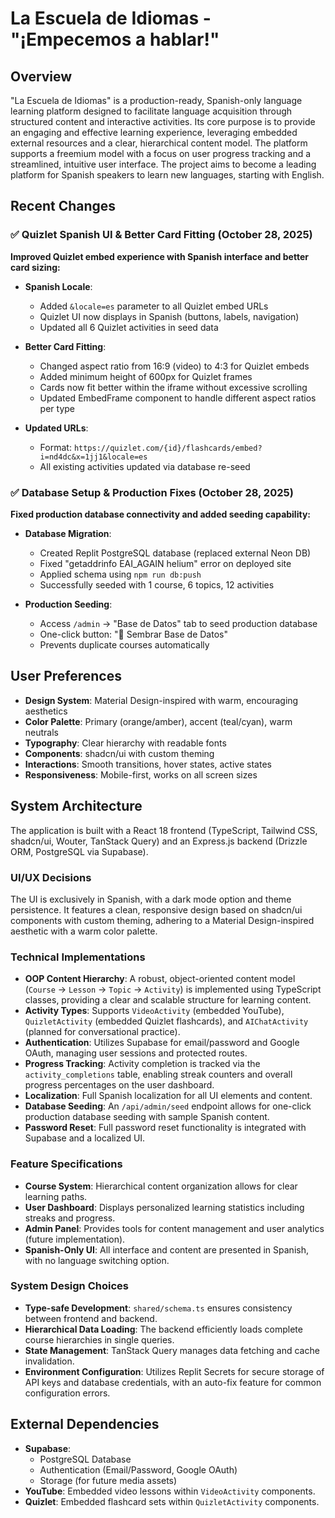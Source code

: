# La Escuela de Idiomas - "¡Empecemos a hablar!"

## Overview

"La Escuela de Idiomas" is a production-ready, Spanish-only language learning platform designed to facilitate language acquisition through structured content and interactive activities. Its core purpose is to provide an engaging and effective learning experience, leveraging embedded external resources and a clear, hierarchical content model. The platform supports a freemium model with a focus on user progress tracking and a streamlined, intuitive user interface. The project aims to become a leading platform for Spanish speakers to learn new languages, starting with English.

## Recent Changes

### ✅ Quizlet Spanish UI & Better Card Fitting (October 28, 2025)
**Improved Quizlet embed experience with Spanish interface and better card sizing:**

- **Spanish Locale**:
  - Added `&locale=es` parameter to all Quizlet embed URLs
  - Quizlet UI now displays in Spanish (buttons, labels, navigation)
  - Updated all 6 Quizlet activities in seed data

- **Better Card Fitting**:
  - Changed aspect ratio from 16:9 (video) to 4:3 for Quizlet embeds
  - Added minimum height of 600px for Quizlet frames
  - Cards now fit better within the iframe without excessive scrolling
  - Updated EmbedFrame component to handle different aspect ratios per type

- **Updated URLs**:
  - Format: `https://quizlet.com/{id}/flashcards/embed?i=nd4dc&x=1jj1&locale=es`
  - All existing activities updated via database re-seed

### ✅ Database Setup & Production Fixes (October 28, 2025)
**Fixed production database connectivity and added seeding capability:**

- **Database Migration**:
  - Created Replit PostgreSQL database (replaced external Neon DB)
  - Fixed "getaddrinfo EAI_AGAIN helium" error on deployed site
  - Applied schema using `npm run db:push`
  - Successfully seeded with 1 course, 6 topics, 12 activities

- **Production Seeding**:
  - Access `/admin` → "Base de Datos" tab to seed production database
  - One-click button: "🌱 Sembrar Base de Datos"
  - Prevents duplicate courses automatically

## User Preferences

- **Design System**: Material Design-inspired with warm, encouraging aesthetics
- **Color Palette**: Primary (orange/amber), accent (teal/cyan), warm neutrals
- **Typography**: Clear hierarchy with readable fonts
- **Components**: shadcn/ui with custom theming
- **Interactions**: Smooth transitions, hover states, active states
- **Responsiveness**: Mobile-first, works on all screen sizes

## System Architecture

The application is built with a React 18 frontend (TypeScript, Tailwind CSS, shadcn/ui, Wouter, TanStack Query) and an Express.js backend (Drizzle ORM, PostgreSQL via Supabase).

### UI/UX Decisions
The UI is exclusively in Spanish, with a dark mode option and theme persistence. It features a clean, responsive design based on shadcn/ui components with custom theming, adhering to a Material Design-inspired aesthetic with a warm color palette.

### Technical Implementations
- **OOP Content Hierarchy**: A robust, object-oriented content model (`Course` → `Lesson` → `Topic` → `Activity`) is implemented using TypeScript classes, providing a clear and scalable structure for learning content.
- **Activity Types**: Supports `VideoActivity` (embedded YouTube), `QuizletActivity` (embedded Quizlet flashcards), and `AIChatActivity` (planned for conversational practice).
- **Authentication**: Utilizes Supabase for email/password and Google OAuth, managing user sessions and protected routes.
- **Progress Tracking**: Activity completion is tracked via the `activity_completions` table, enabling streak counters and overall progress percentages on the user dashboard.
- **Localization**: Full Spanish localization for all UI elements and content.
- **Database Seeding**: An `/api/admin/seed` endpoint allows for one-click production database seeding with sample Spanish content.
- **Password Reset**: Full password reset functionality is integrated with Supabase and a localized UI.

### Feature Specifications
- **Course System**: Hierarchical content organization allows for clear learning paths.
- **User Dashboard**: Displays personalized learning statistics including streaks and progress.
- **Admin Panel**: Provides tools for content management and user analytics (future implementation).
- **Spanish-Only UI**: All interface and content are presented in Spanish, with no language switching option.

### System Design Choices
- **Type-safe Development**: `shared/schema.ts` ensures consistency between frontend and backend.
- **Hierarchical Data Loading**: The backend efficiently loads complete course hierarchies in single queries.
- **State Management**: TanStack Query manages data fetching and cache invalidation.
- **Environment Configuration**: Utilizes Replit Secrets for secure storage of API keys and database credentials, with an auto-fix feature for common configuration errors.

## External Dependencies

- **Supabase**:
    - PostgreSQL Database
    - Authentication (Email/Password, Google OAuth)
    - Storage (for future media assets)
- **YouTube**: Embedded video lessons within `VideoActivity` components.
- **Quizlet**: Embedded flashcard sets within `QuizletActivity` components.